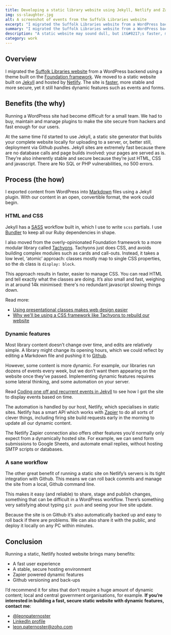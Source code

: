 ```yaml
---
title: Developing a static library website using Jekyll, Netlify and Zapier
img: ss-slaughter.jpg
alt: A screenshot of events from the Suffolk Libraries website
excerpt: "I migrated the Suffolk Libraries website from a WordPress backend using a theme built on the Foundation framework. We moved to a static website built on Jekyll and hosted by Netlify. The site is faster, more stable and more secure, yet it still handles dynamic features such as events and forms."
summary: "I migrated the Suffolk Libraries website from a WordPress backend using a theme built on the Foundation framework. We moved to a static website built on Jekyll and hosted by Netlify. The site is faster, more stable and more secure, yet it still handles dynamic features such as events and forms."
description: "A static website may sound dull, but it&#8217;s faster, more stable and more secure than a traditional website. The Suffolk Libraries also does dynamic stuff like events, searchable maps and locations through the power of some smart programming and APIs."
category: work
---
```


## Overview

I migrated the [Suffolk Libraries website](https://www.suffolklibraries.co.uk) from a WordPress backend using a theme built on the [Foundation framework](http://foundation.zurb.com/). We moved to a static website built on [Jekyll](https://jekyllrb.com) and hosted by [Netlify](https://www.netlify.com). The site is [faster](https://tools.pingdom.com/#!/bKE8SD/https://www.suffolklibraries.co.uk/), more stable and more secure, yet it still handles dynamic features such as events and forms.

## Benefits (the why)

Running a WordPress site had become difficult for a small team. We had to buy, maintain and manage plugins to make the site secure from hackers and fast enough for our users.

At the same time I’d started to use Jekyll, a static site generator that builds your complete website locally for uploading to a server, or, better still, deployment via Github pushes. Jekyll sites are extremely fast because there are no database calls and page builds involved: your pages are served as is. They’re also inherently stable and secure because they’re just HTML, CSS and javascript. There are No SQL or PHP vulnerabilities, no 500 errors.

## Process (the how)

I exported content from WordPress into [Markdown](https://en.wikipedia.org/wiki/Markdown) files using a Jekyll plugin. With our content in an open, convertible format, the work could begin.

### HTML and CSS

Jekyll has a [SASS](http://sass-lang.com/) workflow built in, which I use to write `scss` partials. I use [Bundler](http://bundler.io/) to keep all our Ruby dependencies in shape.

I also moved from the overly-opinionated Foundation framework to a more modular library called [Tachyons](http://bundler.io/). Tachyons just does CSS, and avoids building complex modules such as cards and call-outs. Instead, it takes a low level, ‘atomic’ approach: classes mostly map to single CSS properties, so the `db` class is `display: block`.

This approach results in faster, easier to manage CSS. You can read HTML and tell exactly what the classes are doing. It’s also small and fast, weighing in at around 14k minimised: there's no redundant javascript slowing things down.

Read more:

- [Using presentational classes makes web design easier](/2016/05/presentational-css-efficient-designing/)
- [Why we'll be using a CSS framework like Tachyons to rebuild our website](/2016/04/why-use-tachyons-css-framework/)


### Dynamic features

Most library content doesn’t change over time, and edits are relatively simple. A library might change its opening hours, which we could reflect by editing a Markdown file and pushing it to [Github](https://github.com).

However, some content is more dynamic. For example, our libraries run dozens of events every week, but we don’t want them appearing on the website once they’ve passed. Implementing dynamic features requires some lateral thinking, and some automation on your server.

Read [Coding one off and recurrent events in Jekyll](/2016/07/jekyll-events-static-site-libraries/) to see how I got the site to display events based on time.

The automation is handled by our host, Netlify, which specialises in static sites. Netlify has a smart API which works with [Zapier](https://zapier.com) to do all sorts of clever things, including firing site build requests early in the morning to update all our dynamic content.

The Netlify Zapier connection also offers other features you’d normally only expect from a dynamically hosted site. For example, we can send form submissions to Google Sheets, and automate email replies, without hosting SMTP scripts or databases.

### A sane workflow

The other great benefit of running a static site on Netlify’s servers is its tight integration with Github. This means we can roll back commits and manage the site from a local, Github command line.

This makes it easy (and reliable) to share, stage and publish changes, something that can be difficult in a WordPress workflow. There’s something very satisfying about typing `git push` and seeing your live site update.

Because the site is on Github it’s also automatically backed up and easy to roll back if there are problems. We can also share it with the public, and deploy it locally on any PC within minutes.

## Conclusion

Running a static, Netlify hosted website brings many benefits:

- A fast user experience
- A stable, secure hosting environment
- Zapier powered dynamic features
- Github versioning and back-ups

I’d recommend it for sites that don’t require a huge amount of dynamic content; local and central government organisations, for example. **If you’re interested in building a fast, secure static website with dynamic features, contact me**:

- [@leonpaternoster](https://twitter.com/leonpaternoster)
- [LinkedIn profile](https://uk.linkedin.com/in/leonpaternoster)
- leon.paternoster@zoho.com
